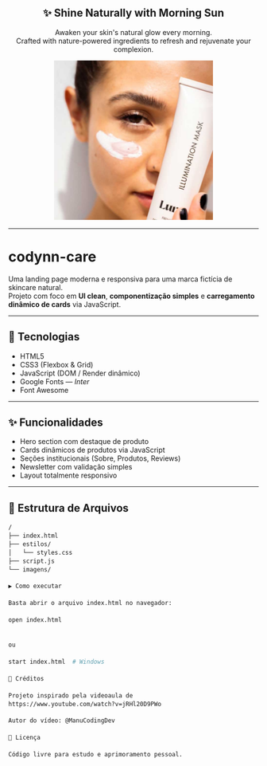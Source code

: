 <!-- Banner / Hero Section -->
<div align="center">

## ✨ Shine Naturally with Morning Sun

Awaken your skin's natural glow every morning.  
Crafted with nature-powered ingredients to refresh and rejuvenate your complexion.

<img src="imagens/img-hero.jpg" width="320" />

</div>

---

# codynn-care

Uma landing page moderna e responsiva para uma marca fictícia de skincare natural.  
Projeto com foco em **UI clean**, **componentização simples** e **carregamento dinâmico de cards** via JavaScript.

---

## 🚀 Tecnologias

- HTML5
- CSS3 (Flexbox & Grid)
- JavaScript (DOM / Render dinâmico)
- Google Fonts — *Inter*
- Font Awesome

---

## ✨ Funcionalidades

- Hero section com destaque de produto
- Cards dinâmicos de produtos via JavaScript
- Seções institucionais (Sobre, Produtos, Reviews)
- Newsletter com validação simples
- Layout totalmente responsivo

---

## 📁 Estrutura de Arquivos

```bash
/
├── index.html
├── estilos/
│   └── styles.css
├── script.js
└── imagens/

▶️ Como executar

Basta abrir o arquivo index.html no navegador:

open index.html


ou

start index.html  # Windows

🎥 Créditos

Projeto inspirado pela videoaula de
https://www.youtube.com/watch?v=jRHl20D9PWo

Autor do vídeo: @ManuCodingDev

📝 Licença

Código livre para estudo e aprimoramento pessoal.